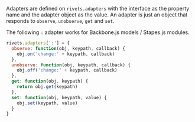Adapters are defined on `rivets.adapters` with the interface as the property name and the adapter object as the value. An adapter is just an object that responds to `observe`, `unobserve`, `get` and `set`.

The following `:` adapter works for Backbone.js models / Stapes.js modules.

```javascript
rivets.adapters[':'] = {
  observe: function(obj, keypath, callback) {
    obj.on('change:' + keypath, callback)
  },
  unobserve: function(obj, keypath, callback) {
    obj.off('change:' + keypath, callback)
  },
  get: function(obj, keypath) {
    return obj.get(keypath)
  },
  set: function(obj, keypath, value) {
    obj.set(keypath, value)
  }
}
```
